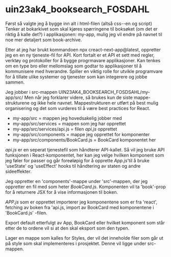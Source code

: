 # uin23ak4_booksearch_FOSDAHL
 
Først så valgte jeg å bygge inn alt i html-filen (altså css--en og script)
Tenker at bokarkivet som skal kjøres spørringene til boksøket (om det er riktig å kalle det?) i applikasjonen: my-app, mulig jeg vil endre på navnet til noe mer detaljert som book-archive. 

Etter at jeg har brukt kommandoen npx creact-next-app@latest, oppretter jeg en en ny tjeneste-fil for API. Kort fortalt er et API et sett med regler, verktøy og protokoller for å bygge progrmavare applikasjoner. Kan tenkes om en type bro eller mellomslag som godtar to applikasjoner til å kommunisere med hverandre. Spiller en viktig rolle for utvikle programvare for å tillate ulike systemer og tjenester som kan integerere og jobbe sammen. 

Jeg jobber i src-mappen UIN23AK4_BOOKSEARCH_FOSDSAHL/my-app/src/
Men når jeg forklarer videre, så brukes kun de siste mappe-strukturene og ikke hele navnet. 
Mappestrukturen er utført på best mulig organisering og det som vurderes til å være best practices for React. 

 *  my-app/src = mappen jeg hovedsakelig jobber med 
 *  my-app/src/services = mappen som jeg har opprettet
 *  my-app/src/services/api.js = filen *api.js* opprettet
 *  my-app/src/components = mappe jeg opprettet for komponenter
 *  my-app/src/components/BookCard.js = BookCard komponentet her

 *api.js* er en seperat tjenestefil som håndterer API-kallet. 
 Så vil jeg bruke API funksjonen i React-komponentet, her kan jeg velge hvilken komponent som jeg føler for passer og går foreøløpig for å opprette *App.js*'til å bruke 'useState' og 'useEffect' hooks til håndtering av staten og andre sideeffekter.  

Jeg oppretter en 'components'-mappe under 'src'-mappen, der jeg oppretter en fil med som heter *BookCard.js*. Komponenten vil ta 'book'-prop for å returnere JSX for å vise informasjonen til boken. 

*APP.js* som er opprettet importerer jeg komponentene som er fra 'react', fetching av boken fra 'api.js, import av BookCard med komponentene i 'BookCard.js' -filen. 


Export default etterfulgt av App, BookCard eller hvilket komponent som står etter de to ordene vil si at den skal eksport som den typen. 

Lager en mappe som kalles for Styles, der vil det inneholde filer som går ut på style som skal implementeres i prosjektet. 
Denne vil ligge under src-mappen.  
  

